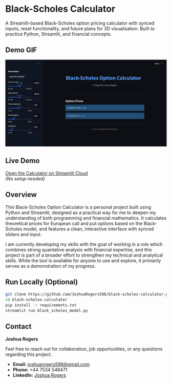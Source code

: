 # Black-Scholes Calculator

A Streamlit-based Black-Scholes option pricing calculator with synced inputs, reset functionality, and future plans for 3D visualisation. Built to practice Python, Streamlit, and financial concepts.

## Demo GIF
![Black-Scholes Calculator Demo](BS_demo.gif)

## Live Demo
[Open the Calculator on Streamlit Cloud](https://black-scholes-calculator-jr.streamlit.app)  
*(No setup needed)*

## Overview
This Black-Scholes Option Calculator is a personal project built using Python and Streamlit, designed as a practical way for me to deepen my understanding of both programming and financial mathematics. It calculates theoretical prices for European call and put options based on the Black-Scholes model, and features a clean, interactive interface with synced sliders and input.

I am currently developing my skills with the goal of working in a role which combines strong quantative analysis with financial expertise, and this project is part of a broader effort to strengthen my technical and analytical skills. While the tool is available for anyone to use and explore, it primarily serves as a demonstration of my progress.

## Run Locally (Optional)
```bash
git clone https://github.com/JoshuaRogers598/black-scholes-calculator.git
cd black-scholes-calculator
pip install -r requirements.txt
streamlit run black_scholes_model.py
```
## Contact

**Joshua Rogers**

Feel free to reach out for collaboration, job opportunities, or any questions regarding this project.

- **Email:** [joshuarogers598@gmail.com](mailto:joshuarogers598@gmail.com)
- **Phone:** +44 7534 548471
- **LinkedIn:** [Joshua Rogers](https://www.linkedin.com/in/joshuarogers598/)

